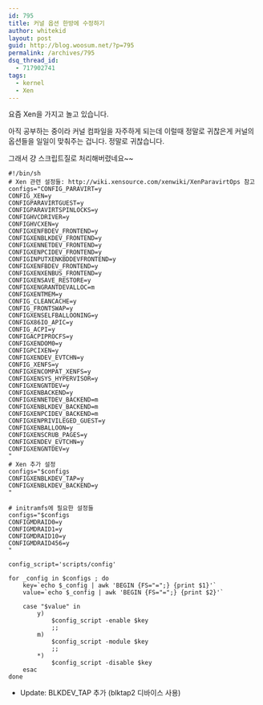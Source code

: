 ```yaml
---
id: 795
title: 커널 옵션 한방에 수정하기
author: whitekid
layout: post
guid: http://blog.woosum.net/?p=795
permalink: /archives/795
dsq_thread_id:
  - 717902741
tags:
  - kernel
  - Xen
---
```

요즘 Xen을 가지고 놀고 있습니다.

아직 공부하는 중이라 커널 컴파일을 자주하게 되는데 이럴때 정말로 귀찮은게 커널의 옵션들을 일일이 맞춰주는 겁니다. 정말로 귀찮습니다.

그래서 걍 스크립트질로 처리해버렸네요~~

    #!/bin/sh
    # Xen 관련 설정들: http://wiki.xensource.com/xenwiki/XenParavirtOps 참고
    configs="CONFIG_PARAVIRT=y
    CONFIG_XEN=y
    CONFIGPARAVIRTGUEST=y
    CONFIGPARAVIRTSPINLOCKS=y
    CONFIGHVCDRIVER=y
    CONFIGHVCXEN=y
    CONFIGXENFBDEV_FRONTEND=y
    CONFIGXENBLKDEV_FRONTEND=y
    CONFIGXENNETDEV_FRONTEND=y
    CONFIGXENPCIDEV_FRONTEND=y
    CONFIGINPUTXENKBDDEVFRONTEND=y
    CONFIGXENFBDEV_FRONTEND=y
    CONFIGXENXENBUS_FRONTEND=y
    CONFIGXENSAVE_RESTORE=y
    CONFIGXENGRANTDEVALLOC=m
    CONFIGXENTMEM=y
    CONFIG_CLEANCACHE=y
    CONFIG_FRONTSWAP=y
    CONFIGXENSELFBALLOONING=y
    CONFIGX86IO_APIC=y
    CONFIG_ACPI=y
    CONFIGACPIPROCFS=y
    CONFIGXENDOM0=y
    CONFIGPCIXEN=y
    CONFIGXENDEV_EVTCHN=y
    CONFIG_XENFS=y
    CONFIGXENCOMPAT_XENFS=y
    CONFIGXENSYS_HYPERVISOR=y
    CONFIGXENGNTDEV=y
    CONFIGXENBACKEND=y
    CONFIGXENNETDEV_BACKEND=m
    CONFIGXENBLKDEV_BACKEND=m
    CONFIGXENPCIDEV_BACKEND=m
    CONFIGXENPRIVILEGED_GUEST=y
    CONFIGXENBALLOON=y
    CONFIGXENSCRUB_PAGES=y
    CONFIGXENDEV_EVTCHN=y
    CONFIGXENGNTDEV=y
    "
    # Xen 추가 설정
    configs="$configs
    CONFIGXENBLKDEV_TAP=y
    CONFIGXENBLKDEV_BACKEND=y
    "

    # initramfs에 필요한 설정들
    configs="$configs
    CONFIGMDRAID0=y
    CONFIGMDRAID1=y
    CONFIGMDRAID10=y
    CONFIGMDRAID456=y
    "

    config_script='scripts/config'

    for _config in $configs ; do
        key=`echo $_config | awk 'BEGIN {FS="=";} {print $1}'`
        value=`echo $_config | awk 'BEGIN {FS="=";} {print $2}'`

        case "$value" in
            y)
                $config_script -enable $key
                ;;
            m)
                $config_script -module $key
                ;;
            *)
                $config_script -disable $key
        esac
    done

  * Update: BLKDEV_TAP 추가 (blktap2 디바이스 사용)